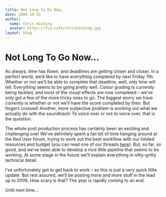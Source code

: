 ```yaml
---
title: Not Long To Go Now…
date: 2008-10-31
author:
  name: Chris Hocking
  avatar: https://fcp.cafe/chrishocking.jpg
layout: blog
---
```

# Not Long To Go Now…

As always, time has flown, and deadlines are getting closer and closer. In a perfect world, we’d like to have everything completed by next Friday 7th. Whether or not we’ll be able to complete that deadline, well, only time will tell. Everything seems to be going pretty well. Colour grading is currently being tackled, and most of the visual effects are now completed – we’ve only got a few of the more tricky ones to go. The biggest worry we have currently is whether or not we’ll have the score completed by then. But fingers crossed! Another, more subjective problem is working out what we actually do with the soundtrack! To voice over or not to voice over, that is the question.

The whole post production process has certainly been an exciting and challenging one! We’ve definitely spent a fair bit of time hanging around at the Red User forum, trying to work out the best workflow with our limited resources and budget (you can read one of our threads [here](http://reduser.net/forum/showthread.php?t=20891 "Red User")). But, so far, so good, and we’ve been able to develop a nice little pipeline that seems to be working. At some stage in the future we’ll explain everything in nitty-gritty technical detail.

I’ve unfortunately got to get back to work – so this is just a very quick little update. But rest assured, we’ll be posting more and more stuff in the lead up to 2009. How scary is that? The year is rapidly coming to an end.

Until next time…